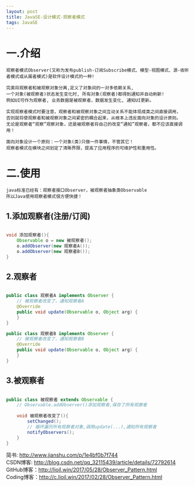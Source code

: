 ```yaml
---
layout: post
title: JavaSE-设计模式-观察者模式
tags: JavaSE
---
```

# 一.介绍
	观察者模式Observer(又称为发布publish-订阅Subscribe模式、模型-视图模式、源-收听者模式或从属者模式)是软件设计模式的一种!
		
	完美将观察者和被观察对象分离,定义了对象间的一对多依赖关系,
	一个对象(被观察者)状态发生变化时, 所有对象(观察者)都得到通知并自动刷新!	
	例如UI可作为观察者, 业务数据是被观察者，数据发生变化, 通知UI更新。
	
	实现观察者模式时要注意，观察者和被观察对象之间互动关系不能体现成类之间直接调用，
	否则就将使观察者和被观察对象之间紧密的耦合起来，从根本上违反面向对象的设计原则。
	无论是观察者“观察”观察对象，还是被观察者将自己的改变“通知”观察者，都不应该直接调用！
	
	面向对象设计一个原则：一个对象(类)只做一件事情，不管其它！
	观察者模式在模块之间划定了清晰界限，提高了应用程序的可维护性和重用性。
		
# 二.使用
	java标准已经有：观察者接口Observer，被观察者抽象类Observable
	所以Java使用观察者模式很方便快捷！
	
## 1.添加观察者(注册/订阅)

```java

void 添加观察者(){
	Observable o = new 被观察者();
	o.addObserver(new 观察者A());
	o.addObserver(new 观察者B());
}

```
	
## 2.观察者
	
```java

public class 观察者A implements Observer {
	// 被观察者改变了，通知观察者A
    @Override
    public void update(Observable o, Object arg) {
    }
}

public class 观察者B implements Observer {
	// 被观察者改变了，通知观察者B
    @Override
    public void update(Observable o, Object arg) {
    }
}

```

## 3.被观察者

```java

public class 被观察者 extends Observable {
	// Observable.addObserver()添加观察者,保存了所有观察者
	
    void 被观察者改变了(){		
        setChanged();
        // 循环遍历所有观察者对象,调用update(...),通知所有观察者        
        notifyObservers();
    }
}

```

简书: http://www.jianshu.com/p/1e4bf0b7f744   
CSDN博客: http://blog.csdn.net/qq_32115439/article/details/72792614   
GitHub博客：http://lioil.win/2017/05/28/Observer_Pattern.html   
Coding博客：http://c.lioil.win/2017/02/28/Observer_Pattern.html